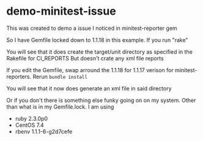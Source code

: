 # demo-minitest-issue
This was created to demo a issue I noticed in minitest-reporter gem

So I have Gemfile locked down to 1.1.18 in this example. If you run "rake"

You will see that it does create the target/unit directory as specified in the Rakefile for CI_REPORTS
But doesn't crate any xml file reports

If you edit the Gemfile, swap arround the 1.1.18 for 1.1.17 verison for minitest-reporters. Rerun ```bundle install```

You will see that it now does generate an xml file in said directory

Or if you don't there is something else funky going on on my system.
Other than what is in my Gemfile.lock. I am using
- ruby 2.3.0p0
- CentOS 7.4
- rbenv 1.1.1-6-g2d7cefe

